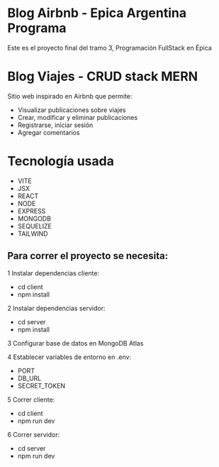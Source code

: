 ﻿# Blog Airbnb - Epica Argentina Programa
Este es el proyecto final del tramo 3, Programación FullStack en Épica

# Blog Viajes - CRUD stack MERN
Sitio web inspirado en Airbnb que permite:
- Visualizar publicaciones sobre viajes
- Crear, modificar y eliminar publicaciones
- Registrarse, iniciar sesión
- Agregar comentarios

# Tecnología usada
- VITE
- JSX
- REACT
- NODE
- EXPRESS
- MONGODB
- SEQUELIZE
- TAILWIND

## Para correr el proyecto se necesita:
1 Instalar dependencias cliente:
- cd client
- npm install

2 Instalar dependencias servidor:
- cd server
- npm install

3 Configurar base de datos en MongoDB Atlas

4 Establecer variables de entorno en .env:
- PORT
- DB_URL
- SECRET_TOKEN

5 Correr cliente: 
- cd client
- npm run dev

6 Correr servidor: 
- cd server
- npm run dev